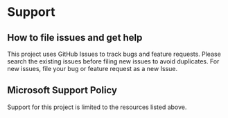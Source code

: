 <!-- BEGIN MICROSOFT SECURITY.MD V0.0.5 BLOCK -->

# Support

## How to file issues and get help  

This project uses GitHub Issues to track bugs and feature requests. Please search the existing
issues before filing new issues to avoid duplicates.  For new issues, file your bug or
feature request as a new Issue.

## Microsoft Support Policy  

Support for this project is limited to the resources listed above.

<!-- END MICROSOFT SECURITY.MD BLOCK -->
